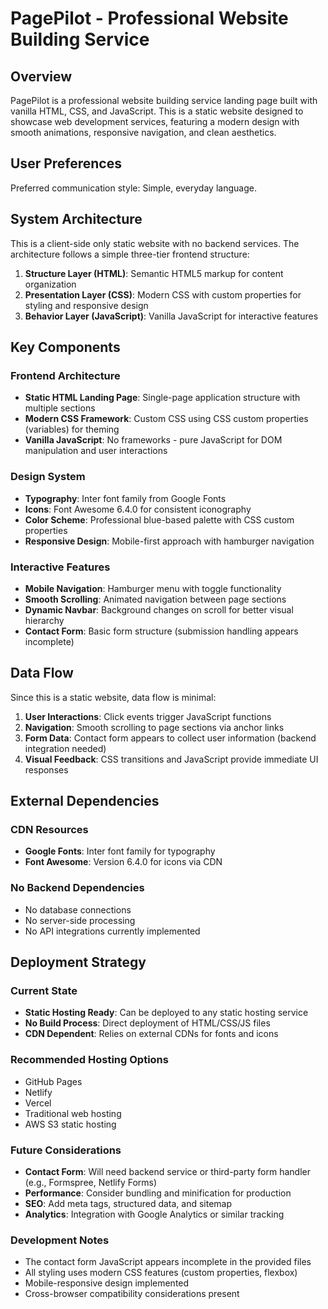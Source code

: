 # PagePilot - Professional Website Building Service

## Overview

PagePilot is a professional website building service landing page built with vanilla HTML, CSS, and JavaScript. This is a static website designed to showcase web development services, featuring a modern design with smooth animations, responsive navigation, and clean aesthetics.

## User Preferences

Preferred communication style: Simple, everyday language.

## System Architecture

This is a client-side only static website with no backend services. The architecture follows a simple three-tier frontend structure:

1. **Structure Layer (HTML)**: Semantic HTML5 markup for content organization
2. **Presentation Layer (CSS)**: Modern CSS with custom properties for styling and responsive design
3. **Behavior Layer (JavaScript)**: Vanilla JavaScript for interactive features

## Key Components

### Frontend Architecture
- **Static HTML Landing Page**: Single-page application structure with multiple sections
- **Modern CSS Framework**: Custom CSS using CSS custom properties (variables) for theming
- **Vanilla JavaScript**: No frameworks - pure JavaScript for DOM manipulation and user interactions

### Design System
- **Typography**: Inter font family from Google Fonts
- **Icons**: Font Awesome 6.4.0 for consistent iconography
- **Color Scheme**: Professional blue-based palette with CSS custom properties
- **Responsive Design**: Mobile-first approach with hamburger navigation

### Interactive Features
- **Mobile Navigation**: Hamburger menu with toggle functionality
- **Smooth Scrolling**: Animated navigation between page sections
- **Dynamic Navbar**: Background changes on scroll for better visual hierarchy
- **Contact Form**: Basic form structure (submission handling appears incomplete)

## Data Flow

Since this is a static website, data flow is minimal:

1. **User Interactions**: Click events trigger JavaScript functions
2. **Navigation**: Smooth scrolling to page sections via anchor links
3. **Form Data**: Contact form appears to collect user information (backend integration needed)
4. **Visual Feedback**: CSS transitions and JavaScript provide immediate UI responses

## External Dependencies

### CDN Resources
- **Google Fonts**: Inter font family for typography
- **Font Awesome**: Version 6.4.0 for icons via CDN

### No Backend Dependencies
- No database connections
- No server-side processing
- No API integrations currently implemented

## Deployment Strategy

### Current State
- **Static Hosting Ready**: Can be deployed to any static hosting service
- **No Build Process**: Direct deployment of HTML/CSS/JS files
- **CDN Dependent**: Relies on external CDNs for fonts and icons

### Recommended Hosting Options
- GitHub Pages
- Netlify
- Vercel
- Traditional web hosting
- AWS S3 static hosting

### Future Considerations
- **Contact Form**: Will need backend service or third-party form handler (e.g., Formspree, Netlify Forms)
- **Performance**: Consider bundling and minification for production
- **SEO**: Add meta tags, structured data, and sitemap
- **Analytics**: Integration with Google Analytics or similar tracking

### Development Notes
- The contact form JavaScript appears incomplete in the provided files
- All styling uses modern CSS features (custom properties, flexbox)
- Mobile-responsive design implemented
- Cross-browser compatibility considerations present